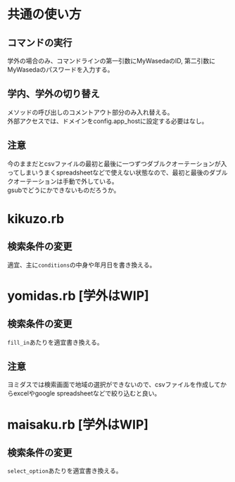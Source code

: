 # 共通の使い方
## コマンドの実行
学外の場合のみ、コマンドラインの第一引数にMyWasedaのID, 第二引数にMyWasedaのパスワードを入力する。

## 学内、学外の切り替え
メソッドの呼び出しのコメントアウト部分のみ入れ替える。  
外部アクセスでは、ドメインをconfig.app_hostに設定する必要はなし。

## 注意
今のままだとcsvファイルの最初と最後に一つずつダブルクオーテーションが入ってしまいうまくspreadsheetなどで使えない状態なので、最初と最後のダブルクオーテーションは手動で外している。  
gsubでどうにかできないものだろうか。

# kikuzo.rb

## 検索条件の変更
適宜、主に`conditions`の中身や年月日を書き換える。


# yomidas.rb [学外はWIP]

## 検索条件の変更
`fill_in`あたりを適宜書き換える。

## 注意
ヨミダスでは検索画面で地域の選択ができないので、csvファイルを作成してからexcelやgoogle spreadsheetなどで絞り込むと良い。

# maisaku.rb [学外はWIP]

## 検索条件の変更
`select_option`あたりを適宜書き換える。
